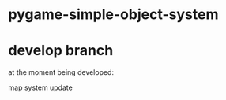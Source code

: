 # pygame-simple-object-system
# develop branch

at the moment
being developed:

map system update








